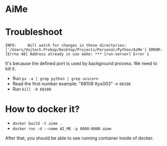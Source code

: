 # AiMe

# Troubleshoot

`
INFO:     Will watch for changes in these directories: ['/Users/Vojtech.Prokop/Desktop/Projects/Personal/Python/AiMe']
ERROR:    [Errno 48] Address already in use
make: *** [run-server] Error 1
`

It's because the defined port is used by background process. We need to kill it.

- Run `ps -a | grep python | grep uvicorn`
- Read the first number example: "68108 ttys003" -> `68108`
- Run `kill -9 68108`


# How to docker it?

- `docker build -t aime .`
- `docker run -d --name AI_ME -p 8000:8000 aime`

After that, you should be able to see running container inside of docker.